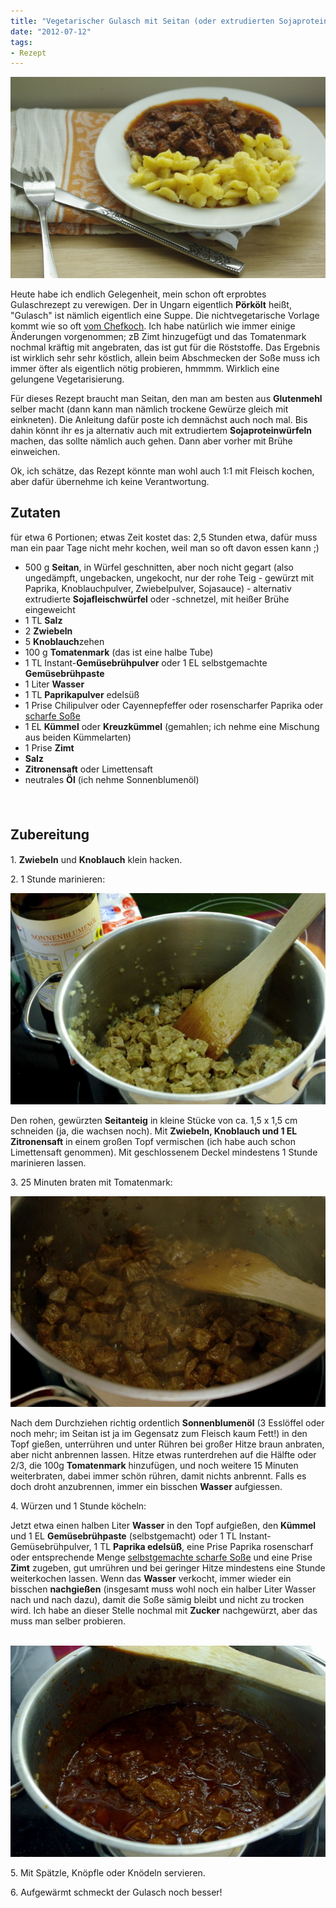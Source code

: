 ```yaml
---
title: "Vegetarischer Gulasch mit Seitan (oder extrudierten Sojaproteinwürfeln)"
date: "2012-07-12" 
tags:
- Rezept
---
```


[![](images/igp9247.jpg "_IGP9247")](http://apfeleimer.wordpress.com/2012/07/12/vegetarischer-gulasch-mit-seitan-oder-extrudierten-sojaproteinwurfeln/_igp9247/)

Heute habe ich endlich Gelegenheit, mein schon oft erprobtes Gulaschrezept zu verewigen. Der in Ungarn eigentlich **Pörkölt** heißt, "Gulasch" ist nämlich eigentlich eine Suppe. Die nichtvegetarische Vorlage kommt wie so oft [vom Chefkoch](http://www.chefkoch.de/rezepte/736011176204394/Ungarischer-Gulasch-Poerkoelt.html). Ich habe natürlich wie immer einige Änderungen vorgenommen; zB Zimt hinzugefügt und das Tomatenmark nochmal kräftig mit angebraten, das ist gut für die Röststoffe. Das Ergebnis ist wirklich sehr sehr köstlich, allein beim Abschmecken der Soße muss ich immer öfter als eigentlich nötig probieren, hmmmm. Wirklich eine gelungene Vegetarisierung.

Für dieses Rezept braucht man Seitan, den man am besten aus **Glutenmehl** selber macht (dann kann man nämlich trockene Gewürze gleich mit einkneten). Die Anleitung dafür poste ich demnächst auch noch mal. Bis dahin könnt ihr es ja alternativ auch mit extrudiertem **Sojaproteinwürfeln** machen, das sollte nämlich auch gehen. Dann aber vorher mit Brühe einweichen.

Ok, ich schätze, das Rezept könnte man wohl auch 1:1 mit Fleisch kochen, aber dafür übernehme ich keine Verantwortung.

## Zutaten

für etwa 6 Portionen; etwas Zeit kostet das: 2,5 Stunden etwa, dafür muss man ein paar Tage nicht mehr kochen, weil man so oft davon essen kann ;)

- 500 g **Seitan**, in Würfel geschnitten, aber noch nicht gegart (also ungedämpft, ungebacken, ungekocht, nur der rohe Teig - gewürzt mit Paprika, Knoblauchpulver, Zwiebelpulver, Sojasauce) - alternativ extrudierte **Sojafleischwürfel** oder -schnetzel, mit heißer Brühe eingeweicht
- 1 TL **Salz**
- 2 **Zwiebeln**
- 5 **Knoblauch**zehen
- 100 g **Tomatenmark** (das ist eine halbe Tube)
- 1 TL Instant-**Gemüsebrühpulver** oder 1 EL selbstgemachte **Gemüsebrühpaste**
- 1 Liter **Wasser**
- 1 TL **Paprikapulver** edelsüß
- 1 Prise Chilipulver oder Cayennepfeffer oder rosenscharfer Paprika oder [scharfe Soße](http://apfeleimer.wordpress.com/2012/06/27/2-miniprojekte-eistee-mit-sirup-und-scharfe-sose/ "2 Miniprojekte: Eistee mit Sirup und scharfe Soße")
- 1 EL **Kümmel** oder **Kreuzkümmel** (gemahlen; ich nehme eine Mischung aus beiden Kümmelarten)
- 1 Prise **Zimt**
- **Salz**
- **Zitronensaft** oder Limettensaft
- neutrales **Öl** (ich nehme Sonnenblumenöl)

　

## Zubereitung　

1\. **Zwiebeln** und **Knoblauch** klein hacken.

2\. 1 Stunde marinieren:

[![](images/imgp9242.jpg "IMGP9242")](http://apfeleimer.wordpress.com/2012/07/12/vegetarischer-gulasch-mit-seitan-oder-extrudierten-sojaproteinwurfeln/imgp9242/)

Den rohen, gewürzten **Seitanteig** in kleine Stücke von ca. 1,5 x 1,5 cm schneiden (ja, die wachsen noch). Mit **Zwiebeln, Knoblauch und 1 EL Zitronensaft** in einem großen Topf vermischen (ich habe auch schon Limettensaft genommen). Mit geschlossenem Deckel mindestens 1 Stunde marinieren lassen.

3\. 25 Minuten braten mit Tomatenmark:

[![](images/imgp9243.jpg "IMGP9243")](http://apfeleimer.wordpress.com/2012/07/12/vegetarischer-gulasch-mit-seitan-oder-extrudierten-sojaproteinwurfeln/imgp9243/)

Nach dem Durchziehen richtig ordentlich **Sonnenblumenöl** (3 Esslöffel oder noch mehr; im Seitan ist ja im Gegensatz zum Fleisch kaum Fett!) in den Topf gießen, unterrühren und unter Rühren bei großer Hitze braun anbraten, aber nicht anbrennen lassen. Hitze etwas runterdrehen auf die Hälfte oder 2/3, die 100g **Tomatenmark** hinzufügen, und noch weitere 15 Minuten weiterbraten, dabei immer schön rühren, damit nichts anbrennt. Falls es doch droht anzubrennen, immer ein bisschen **Wasser** aufgiessen.

4\. Würzen und 1 Stunde köcheln:

Jetzt etwa einen halben Liter **Wasser** in den Topf aufgießen, den **Kümmel** und 1 EL **Gemüsebrühpaste** (selbstgemacht) oder 1 TL Instant-Gemüsebrühpulver, 1 TL **Paprika edelsüß**, eine Prise Paprika rosenscharf oder entsprechende Menge [selbstgemachte scharfe Soße](http://apfeleimer.wordpress.com/2012/06/27/2-miniprojekte-eistee-mit-sirup-und-scharfe-sose/ "2 Miniprojekte: Eistee mit Sirup und scharfe Soße") und eine Prise **Zimt** zugeben, gut umrühren und bei geringer Hitze mindestens eine Stunde weiterkochen lassen. Wenn das **Wasser** verkocht, immer wieder ein bisschen **nachgießen** (insgesamt muss wohl noch ein halber Liter Wasser nach und nach dazu), damit die Soße sämig bleibt und nicht zu trocken wird. Ich habe an dieser Stelle nochmal mit **Zucker** nachgewürzt, aber das muss man selber probieren.

 [![](images/imgp9244.jpg "IMGP9244")](http://apfeleimer.wordpress.com/2012/07/12/vegetarischer-gulasch-mit-seitan-oder-extrudierten-sojaproteinwurfeln/imgp9244/)

5\. Mit Spätzle, Knöpfle oder Knödeln servieren.

6\. Aufgewärmt schmeckt der Gulasch noch besser!
